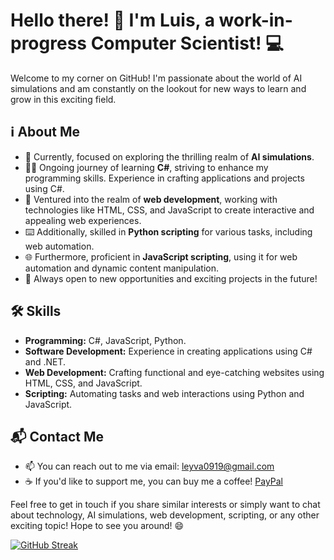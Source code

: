 # Hello there! 👋 I'm Luis, a work-in-progress Computer Scientist! 💻

Welcome to my corner on GitHub! I'm passionate about the world of AI simulations and am constantly on the lookout for new ways to learn and grow in this exciting field.

## ℹ️ About Me
- 👀 Currently, focused on exploring the thrilling realm of **AI simulations**.
- 🧑‍💻 Ongoing journey of learning **C#**, striving to enhance my programming skills. Experience in crafting applications and projects using C#.
- 🚀 Ventured into the realm of **web development**, working with technologies like HTML, CSS, and JavaScript to create interactive and appealing web experiences.
- ⌨️ Additionally, skilled in **Python scripting** for various tasks, including web automation.
- 🌐 Furthermore, proficient in **JavaScript scripting**, using it for web automation and dynamic content manipulation.
- 🤝 Always open to new opportunities and exciting projects in the future!

## 🛠️ Skills
- **Programming:** C#, JavaScript, Python.
- **Software Development:** Experience in creating applications using C# and .NET.
- **Web Development:** Crafting functional and eye-catching websites using HTML, CSS, and JavaScript.
- **Scripting:** Automating tasks and web interactions using Python and JavaScript.

## 📬 Contact Me
- 📫 You can reach out to me via email: leyva0919@gmail.com
- ☕ If you'd like to support me, you can buy me a coffee! [PayPal](https://paypal.me/deremyb?country.x=ES&locale.x=es_ES)

Feel free to get in touch if you share similar interests or simply want to chat about technology, AI simulations, web development, scripting, or any other exciting topic! Hope to see you around! 😄

[![GitHub Streak](https://streak-stats.demolab.com?user=Leyva9&theme=dark&hide_border=true&border_radius=15&card_width=520&hide_longest_streak=true)](https://git.io/streak-stats)

<!---
Leyva9/Leyva9 is a ✨ special ✨ repository because its `README.md` (this file) appears on your GitHub profile.
You can click the Preview link to take a look at your changes.
--->
